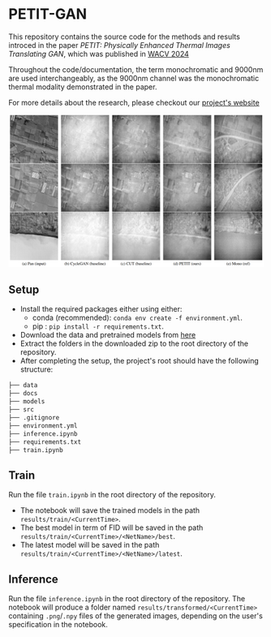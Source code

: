 <!-- TODO: add citation to both this markdown and website once bibtex is ready -->
# PETIT-GAN
This repository contains the source code for the methods and results introced in the paper *PETIT: Physically Enhanced Thermal Images Translating GAN*, which was published in [WACV 2024](https://wacv2024.thecvf.com/)

Throughout the code/documentation, the term monochromatic and 9000nm are used interchangeably, as the 9000nm channel was the monochromatic thermal modality demonstrated in the paper.

For more details about the research, please checkout our [project's website](https://bermanz.github.io/PETIT/)

![PETIT](docs/figs/methods/results_comp_ps.png)  




## Setup
- Install the required packages either using either:
    - conda (recommended): `conda env create -f environment.yml`.
    - pip : `pip install -r requirements.txt`.
- Download the data and pretrained models from [here](https://drive.google.com/drive/folders/1gOGpCNSU7I7FVLerbRtN9z9LpBuuq3WN?usp=sharing)
- Extract the folders in the downloaded zip to the root directory of the repository.
- After completing the setup, the project's root should have the following structure:

```
├── data
├── docs
├── models
├── src
├── .gitignore
├── environment.yml
├── inference.ipynb
├── requirements.txt
├── train.ipynb
```


## Train
Run the file `train.ipynb` in the root directory of the repository.
- The notebook will save the trained models in the path `results/train/<CurrentTime>`.
- The best model in term of FID will be saved in the path `results/train/<CurrentTime>/<NetName>/best`.
- The latest model will be saved in the path `results/train/<CurrentTime>/<NetName>/latest`.

## Inference
Run the file `inference.ipynb` in the root directory of the repository.
The notebook will produce a folder named `results/transformed/<CurrentTime>` containing `.png`/`.npy` files of the generated images, depending on the user's specification in the notebook.